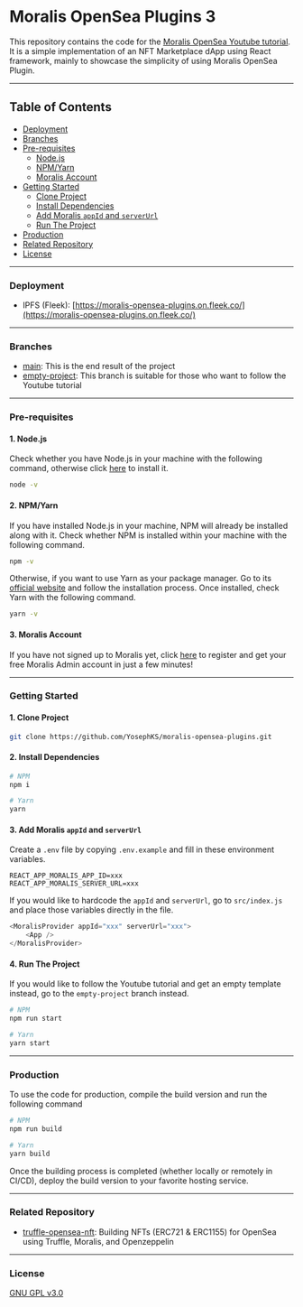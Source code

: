 # Moralis OpenSea Plugins 3

This repository contains the code for the [Moralis OpenSea Youtube tutorial](https://www.youtube.com/watch?v=r2YFhfjIb3k&t=35s). It is a simple implementation of an NFT Marketplace dApp using React framework, mainly to showcase the simplicity of using Moralis OpenSea Plugin.

---

## Table of Contents

- [Deployment](https://github.com/YosephKS/moralis-opensea-plugins#deployment)
- [Branches](https://github.com/YosephKS/moralis-opensea-plugins#branches)
- [Pre-requisites](https://github.com/YosephKS/moralis-opensea-plugins#pre-requisites)
	- [Node.js](https://github.com/YosephKS/moralis-opensea-plugins#1-nodejs)
	- [NPM/Yarn](https://github.com/YosephKS/moralis-opensea-plugins#2-npmyarn)
	- [Moralis Account](https://github.com/YosephKS/moralis-opensea-plugins#3-moralis-account)
- [Getting Started](https://github.com/YosephKS/moralis-opensea-plugins#getting-started)
	- [Clone Project](https://github.com/YosephKS/moralis-opensea-plugins#1-clone-project)
	- [Install Dependencies](https://github.com/YosephKS/moralis-opensea-plugins#2-install-dependencies)
	- [Add Moralis `appId` and `serverUrl`](https://github.com/YosephKS/moralis-opensea-plugins#3-add-moralis-appid-and-serverurl)
	- [Run The Project](https://github.com/YosephKS/moralis-opensea-plugins#3-add-moralis-appid-and-serverurl)
- [Production](https://github.com/YosephKS/moralis-opensea-plugins#3-production)
- [Related Repository](https://github.com/YosephKS/moralis-opensea-plugins#related-repository)
- [License](https://github.com/YosephKS/moralis-opensea-plugins#license)

---

### Deployment

- IPFS (Fleek): [https://moralis-opensea-plugins.on.fleek.co/](https://moralis-opensea-plugins.on.fleek.co/)

---

### Branches

- [main](https://github.com/YosephKS/moralis-opensea-plugins/tree/main): This is the end result of the project
- [empty-project](https://github.com/YosephKS/moralis-opensea-plugins/tree/empty-project): This branch is suitable for those who want to follow the Youtube tutorial

---

### Pre-requisites

#### 1. Node.js

Check whether you have Node.js in your machine with the following command, otherwise click [here](https://nodejs.org/en/) to install it.

```bash
node -v
```

#### 2. NPM/Yarn

If you have installed Node.js in your machine, NPM will already be installed along with it. Check whether NPM is installed within your machine with the following command. 

```bash
npm -v
```

Otherwise, if you want to use Yarn as your package manager. Go to its [official website](https://yarnpkg.com/) and follow the installation process. Once installed, check Yarn with the following command.

```bash
yarn -v
```

#### 3. Moralis Account

If you have not signed up to Moralis yet, click [here](https://admin.moralis.io/register) to register and get your free Moralis Admin account in just a few minutes!

---

### Getting Started

#### 1. Clone Project

```bash
git clone https://github.com/YosephKS/moralis-opensea-plugins.git
```

#### 2. Install Dependencies

```bash
# NPM
npm i

# Yarn
yarn
```

#### 3. Add Moralis `appId` and `serverUrl`

Create a `.env` file by copying `.env.example` and fill in these environment variables.

```
REACT_APP_MORALIS_APP_ID=xxx
REACT_APP_MORALIS_SERVER_URL=xxx
```

If you would like to hardcode the `appId` and `serverUrl`, go to `src/index.js` and place those variables directly in the file.

```js
<MoralisProvider appId="xxx" serverUrl="xxx">
	<App />
</MoralisProvider>
```

#### 4. Run The Project

If you would like to follow the Youtube tutorial and get an empty template instead, go to the `empty-project` branch instead.

```bash
# NPM
npm run start

# Yarn
yarn start
```
---

### Production

To use the code for production, compile the build version and run the following command

```bash
# NPM
npm run build

# Yarn
yarn build
```

Once the building process is completed (whether locally or remotely in CI/CD), deploy the build version to your favorite hosting service.

---

### Related Repository

- [truffle-opensea-nft](https://github.com/YosephKS/truffle-opensea-nft): Building NFTs (ERC721 & ERC1155) for OpenSea using Truffle, Moralis, and Openzeppelin

---

### License

[GNU GPL v3.0](https://github.com/YosephKS/moralis-opensea-plugins/blob/main/LICENSE)
